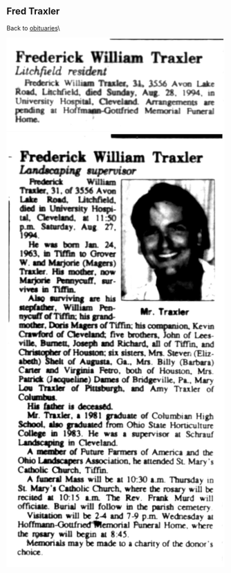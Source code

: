 ## Fred Traxler

Back to [obituaries](../obituaries.md)\

![](Fred-Traxler.1of2.jpg) ![](Fred-Traxler.jpg)